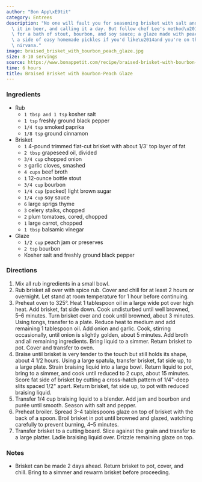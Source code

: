 ```yaml
---
author: "Bon App\xE9tit"
category: Entrees
description: "No one will fault you for seasoning brisket with salt and pepper, braising\
  \ it in beer, and calling it a day. But follow chef Lee's method\u2014which calls\
  \ for a bath of stout, bourbon, and soy sauce; a glaze made with peach jam; and\
  \ a side of easy homemade pickles if you'd like\u2014and you're on the path to savory-and-sweet\
  \ nirvana."
image: braised_brisket_with_bourbon_peach_glaze.jpg
size: 8-10 servings
source: https://www.bonappetit.com/recipe/braised-brisket-with-bourbon-peach-glaze
time: 6 hours
title: Braised Brisket with Bourbon-Peach Glaze
---
```

### Ingredients

* Rub
  * `1 tbsp and 1 tsp` kosher salt
  * `1 tsp` freshly ground black pepper
  * `1/4 tsp` smoked paprika
  * `1/8 tsp` ground cinnamon
* Brisket
  * `1` 4-pound trimmed flat-cut brisket with about 1/3' top layer of fat
  * `2 tbsp` grapeseed oil, divided
  * `3/4 cup` chopped onion
  * `3` garlic cloves, smashed
  * `4 cups` beef broth
  * `1` 12-ounce bottle stout
  * `3/4 cup` bourbon
  * `1/4 cup` (packed) light brown sugar
  * `1/4 cup` soy sauce
  * `6` large sprigs thyme
  * `3` celery stalks, chopped
  * `2` plum tomatoes, cored, chopped
  * `1` large carrot, chopped
  * `1 tbsp` balsamic vinegar
* Glaze
  * `1/2 cup` peach jam or preserves
  * `2 tsp` bourbon
  * Kosher salt and freshly ground black pepper

### Directions

1. Mix all rub ingredients in a small bowl.
2. Rub brisket all over with spice rub. Cover and chill for at least 2 hours or overnight. Let stand at room temperature for 1 hour before continuing.
3. Preheat oven to 325°. Heat 1 tablespoon oil in a large wide pot over high heat. Add brisket, fat side down. Cook undisturbed until well browned, 5–6 minutes. Turn brisket over and cook until browned, about 3 minutes. Using tongs, transfer to a plate. Reduce heat to medium and add remaining 1 tablespoon oil. Add onion and garlic. Cook, stirring occasionally, until onion is slightly golden, about 5 minutes. Add broth and all remaining ingredients. Bring liquid to a simmer. Return brisket to pot. Cover and transfer to oven.
4. Braise until brisket is very tender to the touch but still holds its shape, about 4 1/2 hours. Using a large spatula, transfer brisket, fat side up, to a large plate. Strain braising liquid into a large bowl. Return liquid to pot, bring to a simmer, and cook until reduced to 2 cups, about 15 minutes. Score fat side of brisket by cutting a cross-hatch pattern of 1/4"-deep slits spaced 1/2" apart. Return brisket, fat side up, to pot with reduced braising liquid.
5. Transfer 1/4 cup braising liquid to a blender. Add jam and bourbon and purée until smooth. Season with salt and pepper.
6. Preheat broiler. Spread 3–4 tablespoons glaze on top of brisket with the back of a spoon. Broil brisket in pot until browned and glazed, watching carefully to prevent burning, 4–5 minutes.
7. Transfer brisket to a cutting board. Slice against the grain and transfer to a large platter. Ladle braising liquid over. Drizzle remaining glaze on top.

### Notes

- Brisket can be made 2 days ahead. Return brisket to pot, cover, and chill. Bring to a simmer and rewarm brisket before proceeding.